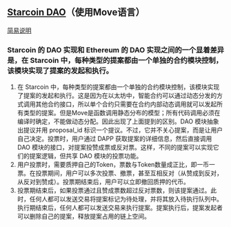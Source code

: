 ## <a href="https://github.com/starcoinorg/starcoin">Starcoin DAO</a>（使用Move语言）
<a href="https://starcoin.medium.com/a-guide-to-starcoin-dao-exploring-dao-functionality-of-on-chain-governance-4844da24c50a">简易说明</a>
### Starcoin 的 DAO 实现和 Ethereum 的 DAO 实现之间的一个显着差异是，在 Starcoin 中，每种类型的提案都由一个单独的合约模块控制，该模块实现了提案的发起和执行。
1. 在 Starcoin 中，每种类型的提案都由一个单独的合约模块控制，该模块实现了提案的发起和执行。这是因为在以太坊中，智能合约可以通过动态分发的方式调用其他合约接口，所以单个合约只需要在合约内部动态调用就可以发起所有类型的提案。但是Move是函数调用静态分布的模型；所有代码调用必须在编译时确定，不能做动态分配。因此出现了上面提到的区别。DAO 模块抽象出提议并用 proposal_id 标识一个提议。不过，它并不关心提案，而是让用户自己决定。投票时，用户通过 DAPP 获取提案的详细信息，然后直接调用 DAO 模块的接口，对提案投赞成票或反对票。这样，不同的提案可以实现它们的提案逻辑，但共享 DAO 模块的投票功能。
2. 用户投票时，需要质押自己的Token，票数与Token数量成正比，即一币一票。在投票期间，用户可以多次投票、撤票，甚至互相反对（从赞成到反对，从反对到赞成）。投票期结束后，用户可以立即撤回质押的代币。
3. 投票期结束后，如果投票通过且赞成票数超过反对票数，则该提案通过。此时，任何人都可以发送交易将提案标记为待处理，并将其放入待执行队列中。执行期结束后，任何人都可以发送交易来执行提案。提案执行后，提案发起者可以删除自己的提案，释放提案占用的链上空间。